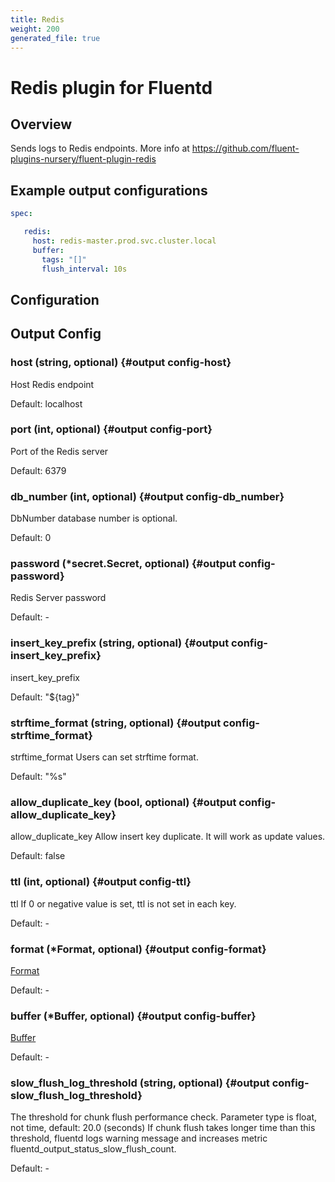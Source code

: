 ```yaml
---
title: Redis
weight: 200
generated_file: true
---
```


# Redis plugin for Fluentd
## Overview
 Sends logs to Redis endpoints.
 More info at https://github.com/fluent-plugins-nursery/fluent-plugin-redis

 ## Example output configurations
 ```yaml
 spec:

	redis:
	  host: redis-master.prod.svc.cluster.local
	  buffer:
	    tags: "[]"
	    flush_interval: 10s

 ```

## Configuration
## Output Config

### host (string, optional) {#output config-host}

Host Redis endpoint  

Default:  localhost

### port (int, optional) {#output config-port}

Port of the Redis server  

Default:  6379

### db_number (int, optional) {#output config-db_number}

DbNumber database number is optional.  

Default:  0

### password (*secret.Secret, optional) {#output config-password}

Redis Server password 

Default: -

### insert_key_prefix (string, optional) {#output config-insert_key_prefix}

insert_key_prefix  

Default:  "${tag}"

### strftime_format (string, optional) {#output config-strftime_format}

strftime_format Users can set strftime format.  

Default:  "%s"

### allow_duplicate_key (bool, optional) {#output config-allow_duplicate_key}

allow_duplicate_key Allow insert key duplicate. It will work as update values.  

Default:  false

### ttl (int, optional) {#output config-ttl}

ttl If 0 or negative value is set, ttl is not set in each key. 

Default: -

### format (*Format, optional) {#output config-format}

[Format](../format/) 

Default: -

### buffer (*Buffer, optional) {#output config-buffer}

[Buffer](../buffer/) 

Default: -

### slow_flush_log_threshold (string, optional) {#output config-slow_flush_log_threshold}

The threshold for chunk flush performance check. Parameter type is float, not time, default: 20.0 (seconds) If chunk flush takes longer time than this threshold, fluentd logs warning message and increases metric fluentd_output_status_slow_flush_count. 

Default: -


